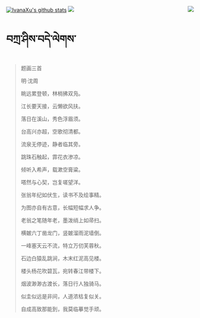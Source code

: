 [![IvanaXu's github stats](https://github-readme-stats.vercel.app/api?username=IvanaXu&show_icons=true&theme=vue-dark)](https://github.com/anuraghazra/github-readme-stats)
<img align="right" src="https://github-readme-stats.vercel.app/api/top-langs/?username=IvanaXu&langs_count=7&theme=graywhite" />
<img src="https://github-readme-stats.vercel.app/api/wakatime?username=IvanaXu&layout=compact&langs_count=6&theme=vue-dark&&custom_title=Programming Times(Jul 29 2021-)" />
# བཀྲ་ཤིས་བདེ་ལེགས་
> 题画三首
>
> 明·沈周
>
> 眺远累登顿，林梢拂双凫。
> 
> 江长要天接，云懒欲风扶。
> 
> 落日在溪山，秀色浮眉须。
> 
> 台高兴亦超，空歌彻清都。
> 
> 流泉无停迹，静者临其旁。
> 
> 跳珠石触起，霏花衣渗凉。
> 
> 倾听入希声，载漱空膏粱。
> 
> 嗒然与心契，岂复嗟望洋。
> 
> 张翁年纪如伏生，读书不及绘事精。
> 
> 为图亦自有古意，长幅短幅求人争。
> 
> 老翁之笔随年老，墨泼绡上如帚扫。
> 
> 横皴六丁凿龙门，竖皴溜雨泥墙倒。
> 
> 一峰塞天云不流，特立万仞芙蓉秋。
> 
> 石边白猿乱跳涧，木末红泥高见楼。
> 
> 楼头杨花吹碧瓦，宛转春江带楼下。
> 
> 烟波渺渺古渡长，落日行人独骑马。
> 
> 似圭似远是非间，人道浓枯复似关。
> 
> 自成高致那能到，我莫临摹觉手顽。